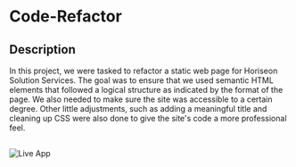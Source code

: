 # Code-Refactor

## Description

In this project, we were tasked to refactor a static web page for Horiseon Solution Services. The goal was to ensure that we used semantic HTML elements that followed a logical structure as indicated by the format of the page. We also needed to make sure the site was accessible to a certain degree. Other little adjustments, such as adding a meaningful title and cleaning up CSS were also done to give the site's code a more professional feel.

##

![Live App](https://github.com/MaxFrank13/Code-Refactor/assets/images/Horiseon-Solutions.png)
